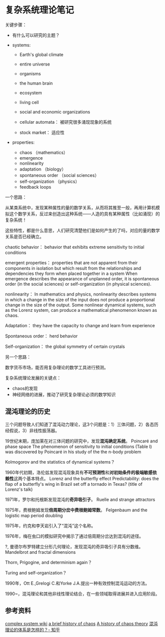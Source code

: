 # 复杂系统理论笔记

关键步骤：

- 有什么可以研究的主题？

- systems:
	- Earth's global climate
	- entire universe

	- organisms
	- the human brain
	- ecosystem
	- living cell

	- social and economic organizations

	- cellular automata： 被研究很多涌现现象的系统
	- stock market： 适应性
	

- properties:
	- chaos （mathematics）
	- emergence
	- nonlinearity
	- adaptation	（biology）
	- spontaneous order	（social sciences）
	- self-organization （physics）
	- feedback loops
	

一个思路：

从某类系统中，发现某种属性的量的数学关系，从而将其推至一般，再用计算机模拟这个数学关系，反过来创造出这种系统——人造的具有某种属性（比如涌现）的复杂系统！

这些特性，都是什么意思，人们研究清楚他们是如何产生的了吗，对应的量的数学关系是否已经确立。

chaotic behavior：
behavior that exhibits extreme sensitivity to initial conditions

emergent properties：
properties that are not apparent from their components in isolation but which result from the relationships and dependencies they form when placed together in a system
When emergence describes the appearance of unplanned order, it is spontaneous order (in the social sciences) or self-organization (in physical sciences). 

nonlinearity：
In mathematics and physics, nonlinearity describes systems in which a change in the size of the input does not produce a proportional change in the size of the output. 
Some nonlinear dynamical systems, such as the Lorenz system, can produce a mathematical phenomenon known as chaos.

Adaptation：
they have the capacity to change and learn from experience

Spontaneous order：
herd behavior

Self-organization：
the global symmetry of certain crystals


另一个思路：

数字货币市场，能否用复杂理论的数学工具进行预测。

复杂系统理论发展的关键点：

- chaos的发现
- 神经网络的进展，推动了研究复杂理论必须的数学知识

## 混沌理论的历史

三个问题导致人们知道了混沌动力理论，这3个问题是：1）三体问题，2）各态历经假说，3）非线性振荡器。

19世纪末期，庞加莱在对三体问题的研究中，发现**混沌确定系统**。
Poincaré and phase space
The phenomenon of sensitivity to initial conditions (Table I) was discovered by Poincaré in his study of the the n-body problem

Kolmogorov and the statistics of dynamical systems？

1960年代初期，洛伦兹发现混沌现象具有**不可预测性**和**对初始条件的极端敏感依赖性**这两个基本特点。
Lorenz and the butterfly effect
Predictability: does the flap of a butterfly's wing in Brazil set off a tornado in Texas? (title of Lorenz's talk)

1971年，罗尔和托根斯发现混沌的**奇异吸引子**。
Ruelle and strange attractors

1975年，费根鲍姆发现**倍周期分岔中费根鲍姆常数**。
Felgenbaum and the logistic map
period doubling

1975年，约克和李天岩引入了“混沌”这个名称。

1976年，梅在虫口的模拟研究中揭示了通过倍周期分岔达到混沌的途径。

?, 曼德尔布罗特建立分形几何理论，发现混沌的奇异吸引子具有分数维。
Mandelbrot and fractal dimensions

Thorn, Prigogine, and determinism again？

Turing and self-organization？

1990年，Ott E.,Grelogi C.和Yorke J.A.提出一种有效控制混沌运动的方法。

1990~，混沌理论和其他非线性理论结合，在一些领域取得进展并进入应用阶段。

## 参考资料

[complex system wiki](https://en.wikipedia.org/wiki/Complex_system)
[a brief history of chaos](http://www.cns.gatech.edu/~predrag/courses/PHYS-7224-07/appendHist.pdf)
[A history of chaos theory](https://www.ncbi.nlm.nih.gov/pmc/articles/PMC3202497/)
[混沌理论的体系是怎样的？- 知乎](https://www.zhihu.com/question/34224610)